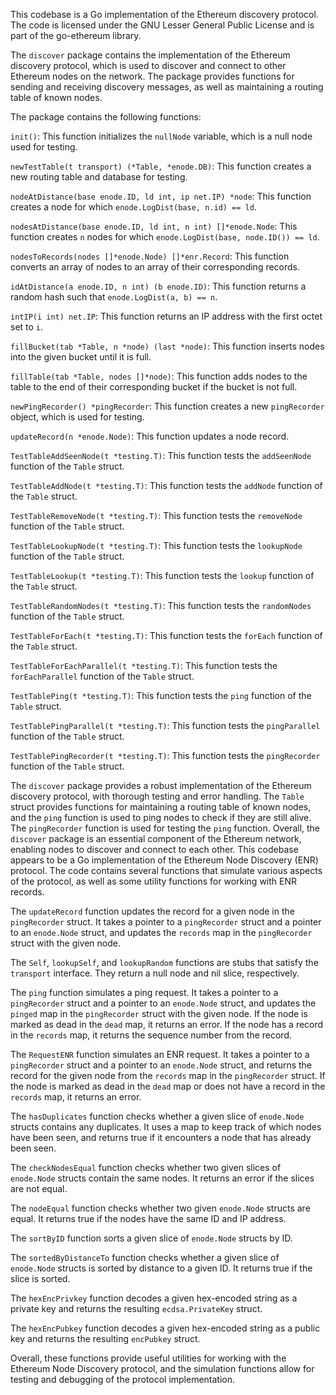 This codebase is a Go implementation of the Ethereum discovery protocol. The code is licensed under the GNU Lesser General Public License and is part of the go-ethereum library.

The `discover` package contains the implementation of the Ethereum discovery protocol, which is used to discover and connect to other Ethereum nodes on the network. The package provides functions for sending and receiving discovery messages, as well as maintaining a routing table of known nodes.

The package contains the following functions:

`init()`: This function initializes the `nullNode` variable, which is a null node used for testing.

`newTestTable(t transport) (*Table, *enode.DB)`: This function creates a new routing table and database for testing.

`nodeAtDistance(base enode.ID, ld int, ip net.IP) *node`: This function creates a node for which `enode.LogDist(base, n.id) == ld`.

`nodesAtDistance(base enode.ID, ld int, n int) []*enode.Node`: This function creates `n` nodes for which `enode.LogDist(base, node.ID()) == ld`.

`nodesToRecords(nodes []*enode.Node) []*enr.Record`: This function converts an array of nodes to an array of their corresponding records.

`idAtDistance(a enode.ID, n int) (b enode.ID)`: This function returns a random hash such that `enode.LogDist(a, b) == n`.

`intIP(i int) net.IP`: This function returns an IP address with the first octet set to `i`.

`fillBucket(tab *Table, n *node) (last *node)`: This function inserts nodes into the given bucket until it is full.

`fillTable(tab *Table, nodes []*node)`: This function adds nodes to the table to the end of their corresponding bucket if the bucket is not full.

`newPingRecorder() *pingRecorder`: This function creates a new `pingRecorder` object, which is used for testing.

`updateRecord(n *enode.Node)`: This function updates a node record.

`TestTableAddSeenNode(t *testing.T)`: This function tests the `addSeenNode` function of the `Table` struct.

`TestTableAddNode(t *testing.T)`: This function tests the `addNode` function of the `Table` struct.

`TestTableRemoveNode(t *testing.T)`: This function tests the `removeNode` function of the `Table` struct.

`TestTableLookupNode(t *testing.T)`: This function tests the `lookupNode` function of the `Table` struct.

`TestTableLookup(t *testing.T)`: This function tests the `lookup` function of the `Table` struct.

`TestTableRandomNodes(t *testing.T)`: This function tests the `randomNodes` function of the `Table` struct.

`TestTableForEach(t *testing.T)`: This function tests the `forEach` function of the `Table` struct.

`TestTableForEachParallel(t *testing.T)`: This function tests the `forEachParallel` function of the `Table` struct.

`TestTablePing(t *testing.T)`: This function tests the `ping` function of the `Table` struct.

`TestTablePingParallel(t *testing.T)`: This function tests the `pingParallel` function of the `Table` struct.

`TestTablePingRecorder(t *testing.T)`: This function tests the `pingRecorder` function of the `Table` struct.

The `discover` package provides a robust implementation of the Ethereum discovery protocol, with thorough testing and error handling. The `Table` struct provides functions for maintaining a routing table of known nodes, and the `ping` function is used to ping nodes to check if they are still alive. The `pingRecorder` function is used for testing the `ping` function. Overall, the `discover` package is an essential component of the Ethereum network, enabling nodes to discover and connect to each other. This codebase appears to be a Go implementation of the Ethereum Node Discovery (ENR) protocol. The code contains several functions that simulate various aspects of the protocol, as well as some utility functions for working with ENR records.

The `updateRecord` function updates the record for a given node in the `pingRecorder` struct. It takes a pointer to a `pingRecorder` struct and a pointer to an `enode.Node` struct, and updates the `records` map in the `pingRecorder` struct with the given node.

The `Self`, `lookupSelf`, and `lookupRandom` functions are stubs that satisfy the `transport` interface. They return a null node and nil slice, respectively.

The `ping` function simulates a ping request. It takes a pointer to a `pingRecorder` struct and a pointer to an `enode.Node` struct, and updates the `pinged` map in the `pingRecorder` struct with the given node. If the node is marked as dead in the `dead` map, it returns an error. If the node has a record in the `records` map, it returns the sequence number from the record.

The `RequestENR` function simulates an ENR request. It takes a pointer to a `pingRecorder` struct and a pointer to an `enode.Node` struct, and returns the record for the given node from the `records` map in the `pingRecorder` struct. If the node is marked as dead in the `dead` map or does not have a record in the `records` map, it returns an error.

The `hasDuplicates` function checks whether a given slice of `enode.Node` structs contains any duplicates. It uses a map to keep track of which nodes have been seen, and returns true if it encounters a node that has already been seen.

The `checkNodesEqual` function checks whether two given slices of `enode.Node` structs contain the same nodes. It returns an error if the slices are not equal.

The `nodeEqual` function checks whether two given `enode.Node` structs are equal. It returns true if the nodes have the same ID and IP address.

The `sortByID` function sorts a given slice of `enode.Node` structs by ID.

The `sortedByDistanceTo` function checks whether a given slice of `enode.Node` structs is sorted by distance to a given ID. It returns true if the slice is sorted.

The `hexEncPrivkey` function decodes a given hex-encoded string as a private key and returns the resulting `ecdsa.PrivateKey` struct.

The `hexEncPubkey` function decodes a given hex-encoded string as a public key and returns the resulting `encPubkey` struct.

Overall, these functions provide useful utilities for working with the Ethereum Node Discovery protocol, and the simulation functions allow for testing and debugging of the protocol implementation.